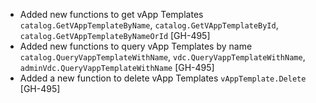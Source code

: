 * Added new functions to get vApp Templates `catalog.GetVAppTemplateByName`, `catalog.GetVAppTemplateById`, `catalog.GetVAppTemplateByNameOrId` [GH-495]
* Added new functions to query vApp Templates by name `catalog.QueryVappTemplateWithName`, `vdc.QueryVappTemplateWithName`, `adminVdc.QueryVappTemplateWithName` [GH-495]
* Added a new function to delete vApp Templates `vAppTemplate.Delete` [GH-495]

